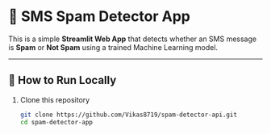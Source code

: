 # 📩 SMS Spam Detector App

This is a simple **Streamlit Web App** that detects whether an SMS message is **Spam** or **Not Spam** using a trained Machine Learning model.

---

## 🚀 How to Run Locally

1. Clone this repository  
   ```bash
   git clone https://github.com/Vikas8719/spam-detector-api.git
   cd spam-detector-app
